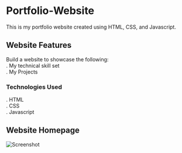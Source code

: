 # Portfolio-Website

This is my portfolio website created using HTML, CSS, and Javascript.

## Website Features

Build a website to showcase the following:
<br>
. My technical skill set
<br>
. My Projects

### Technologies Used

. HTML
<br>
. CSS
<br>
. Javascript

## Website Homepage

![Screenshot](https://github.com/vaishnavi1402/Portfolio-Website/assets/106546705/45794ea1-e3eb-4b28-82aa-7ec1499702c5)
